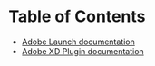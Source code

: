 # Table of Contents

- [Adobe Launch documentation](/docs/launch/README.html)
- [Adobe XD Plugin documentation](/docs/xd/README.html)
